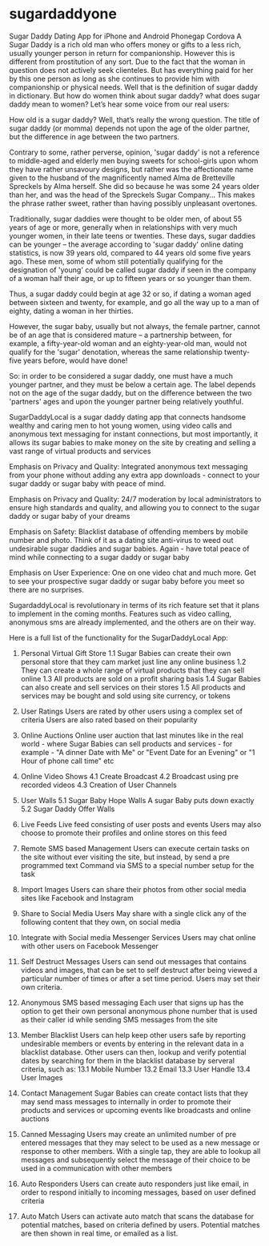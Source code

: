 # sugardaddyone
Sugar Daddy Dating App for iPhone and Android Phonegap Cordova
A Sugar Daddy is a rich old man who offers money or gifts to a less rich, usually younger person in return for companionship. However this is different from prostitution of any sort. Due to the fact that the woman in question does not actively seek clienteles. But has everything paid for her by this one person as long as she continues to provide him with companionship or physical needs. Well that is the definition of sugar daddy in dictionary. But how do women think about sugar daddy? what does sugar daddy mean to women? Let’s hear some voice from our real users:

How old is a sugar daddy? Well, that’s really the wrong question. The title of sugar daddy (or momma) depends not upon the age of the older partner, but the difference in age between the two partners.

Contrary to some, rather perverse, opinion, 'sugar daddy' is not a reference to middle-aged and elderly men buying sweets for school-girls upon whom they have rather unsavoury designs, but rather was the affectionate name given to the husband of the magnificently named Alma de Bretteville Spreckels by Alma herself. She did so because he was some 24 years older than her, and was the head of the Spreckels Sugar Company… This makes the phrase rather sweet, rather than having possibly unpleasant overtones.

Traditionally, sugar daddies were thought to be older men, of about 55 years of age or more, generally when in relationships with very much younger women, in their late teens or twenties. These days, sugar daddies can be younger – the average according to 'sugar daddy' online dating statistics, is now 39 years old, compared to 44 years old some five years ago. These men, some of whom still potentially qualifying for the designation of 'young' could be called sugar daddy if seen in the company of a woman half their age, or up to fifteen years or so younger than them.

Thus, a sugar daddy could begin at age 32 or so, if dating a woman aged between sixteen and twenty, for example, and go all the way up to a man of eighty, dating a woman in her thirties.

However, the sugar baby, usually but not always, the female partner, cannot be of an age that is considered mature – a partnership between, for example, a fifty-year-old woman and an eighty-year-old man, would not qualify for the 'sugar' denotation, whereas the same relationship twenty-five years before, would have done!

So: in order to be considered a sugar daddy, one must have a much younger partner, and they must be below a certain age. The label depends not on the age of the sugar daddy, but on the difference between the two 'partners' ages and upon the younger partner being relatively youthful.

SugarDaddyLocal is a sugar daddy dating app that connects handsome wealthy and caring men to hot young women, using video calls and anonymous text messaging for instant connections, but most importantly, it allows its sugar babies to make money on the site by creating and selling a vast range of virtual products and services

Emphasis on Privacy and Quality:
Integrated anonymous text messaging from your phone without adding any extra app downloads - connect to your sugar daddy or sugar baby with peace of mind. 

Emphasis on Privacy and Quality:
24/7 moderation by local administrators to ensure high standards and quality, and allowing you to connect to the sugar daddy or sugar baby of your dreams

Emphasis on Safety:
Blacklist database of offending members by mobile number and photo. Think of it as a dating site anti-virus to weed out undesirable sugar daddies and sugar babies. Again - have total peace of mind while connecting to a sugar daddy or sugar baby

Emphasis on User Experience:
One on one video chat and much more. Get to see your prospective sugar daddy or sugar baby before you meet so there are no surprises.

SugardaddyLocal is revolutionary in terms of its rich feature set that it plans to implement in the coming months. Features such as video calling, anonymous sms are already implemented, and the others are on their way.

Here is a full list of the functionality for the SugarDaddyLocal App:

1.	Personal Virtual Gift Store
		1.1		Sugar Babies can create their own personal store that they cam market just line any online business
		1.2 	They can create a whole range of virtual products that they can sell online
		1.3 	All products are sold on a profit sharing basis
		1.4		Sugar Babies can also create and sell services on their stores
		1.5 	All products and services may be bought and sold using site currency, or tokens
		
2.	User Ratings
	Users are rated by other users using a complex set of criteria
	Users are also rated based on their popularity

3.	Online Auctions
	Online user auction that last minutes like in the real world - where Sugar Babies can sell products and services - for example - "A dinner Date with Me" or "Event Date for an Evening" or "1 Hour of phone call time" etc 

4.	Online Video Shows
		4.1		Create Broadcast
		4.2		Broadcast using pre recorded videos
		4.3		Creation of User Channels

5. 	User Walls 
		5.1		Sugar Baby Hope Walls
				A sugar Baby puts down exactly 
		5.2		Sugar Daddy Offer Walls

6.	Live Feeds
	Live feed consisting of user posts and events
	Users may also choose to promote their profiles and online stores on this feed

7.	Remote SMS based Management
	Users can execute certain tasks on the site without ever visiting the site, but instead, by send a pre programmed text Command via SMS to a special number setup for the task

8.	Import Images
	Users can share their photos from other social media sites like Facebook and Instagram

9.	Share to Social Media
	Users May share with a single click any of the following content that they own, on social media

10.	Integrate with Social media Messenger Services
	Users may chat online with other users on Facebook Messenger

11.	Self Destruct Messages
	Users can send out messages that contains videos and images, that can be set to self destruct after being viewed a particular number of times or after a set time period. Users may set their own criteria.

12.	Anonymous SMS based messaging
	Each user that signs up has the option to get their own personal anonymous phone number that is used as their caller id while sending SMS messages from the site

13. Member Blacklist 
	Users can help keep other users safe by reporting undesirable members or events by entering in the relevant data in a blacklist database. Other users can then, lookup and verify potential dates by searching for them in the blacklist database by serveral criteria, such as:
		13.1	Mobile Number
		13.2	Email
		13.3	User Handle
		13.4	User Images

14. Contact Management
	Sugar Babies can create contact lists that they may send mass messages to internally in order to promote their products and services or upcoming events like broadcasts and online auctions

15. Canned Messaging
	Users may create an unlimited number of pre entered messages that they may select to be used as a new message or response to other members. With a single tap, they are able to lookup all messages and subsequently select the message of their choice to be used in a communication with other members
	
16. Auto Responders
	Users can create auto responders just like email, in order to respond initially to incoming messages, based on user defined criteria

17. Auto Match
	Users can activate auto match that scans the database for potential matches, based on criteria defined by users. Potential matches are then shown in real time, or emailed as a list.
